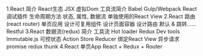 1.React 简介
    React生态
    JSX
    虚拟Dom
    工具流简介
        Babel
        Gulp/Webpack
        React调试插件
    生命周期方法
    状态, 属性, 数据流
    单独使用的React View
2.React 路由(react router)
    单页应用
    设计可复用组件
    设计页面容器
    设计路由
        默认 & 跳转……
        Restful
3.React 数据流(redux)
    简介
    工具流
        Hot loader
        Redux Dev tools
        Immutable.js
    可控状态
    Action
    Store
    Reducer
    绑定React View
    异步请求
        promise
        redux thunk
4.React 单页App
    React + Redux + Router